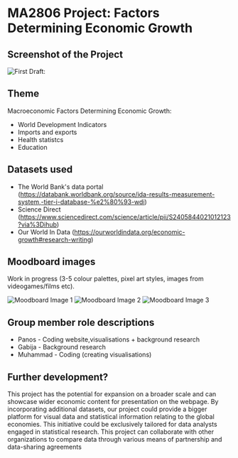 # MA2806 Project: Factors Determining ​Economic Growth

## Screenshot of the Project

![First Draft:](https://github.com/panosleontsinis/MA2806-Economic-Growth-2411209-2403156-2401374/blob/main/draft.PNG?raw=true)

## Theme

Macroeconomic Factors Determining ​Economic Growth:
- World Development Indicators
- Imports and exports
- Health statistcs
- Education

## Datasets used

- The World Bank's data portal (https://databank.worldbank.org/source/ida-results-measurement-system,-tier-i-database-%e2%80%93-wdi)
- Science Direct (https://www.sciencedirect.com/science/article/pii/S2405844021012123?via%3Dihub)
- Our World In Data (https://ourworldindata.org/economic-growth#research-writing)

## Moodboard images

Work in progress
(3-5 colour palettes, pixel art styles, images from videogames/films etc).

![Moodboard Image 1](PASTE_IMAGE_URL_INSIDE_BRACKETS_HERE)
![Moodboard Image 2](PASTE_IMAGE_URL_INSIDE_BRACKETS_HERE)
![Moodboard Image 3](PASTE_IMAGE_URL_INSIDE_BRACKETS_HERE)

## Group member role descriptions
- Panos - Coding website,visualisations + background research
- Gabija - Background research
- Muhammad - Coding (creating visualisations)

## Further development?
This project has the potential for expansion on a broader scale and can showcase wider economic content for presentation on the webpage. By incorporating additional datasets, our project could provide a bigger platform for visual data and statistical information relating to the global economies. This initiative could be exclusively tailored for data analysts engaged in statistical research. This project can collaborate with other organizations to compare data through various means of partnership and data-sharing agreements
